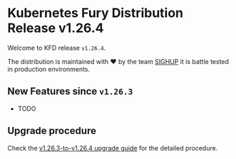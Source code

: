 # Kubernetes Fury Distribution Release v1.26.4

Welcome to KFD release `v1.26.4`.

The distribution is maintained with ❤️ by the team [SIGHUP](https://sighup.io/) it is battle tested in production environments.

## New Features since `v1.26.3`

- TODO

## Upgrade procedure

Check the [v1.26.3-to-v1.26.4 upgrade guide](../upgrades/v1.26.3-to-v1.26.4.md) for the detailed procedure.
